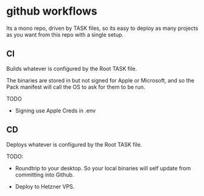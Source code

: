 # github workflows

Its a mono repo, driven by TASK files, so its easy to deploy as many projects as you want from this repo with a single setup.

## CI

Builds whatever is configured by the Root TASK file.

The binaries are stored in <github> but not signed for Apple or Microsoft, and so the Pack manifest will call the OS to ask for them to be run.

TODO

- Signing use Apple Creds in .env

## CD 

Deploys whatever is configured by the Root TASK file. 

TODO:

- Roundtrip to your desktop. So your local binaries will self update from committing into Github.

- Deploy to Hetzner VPS. 